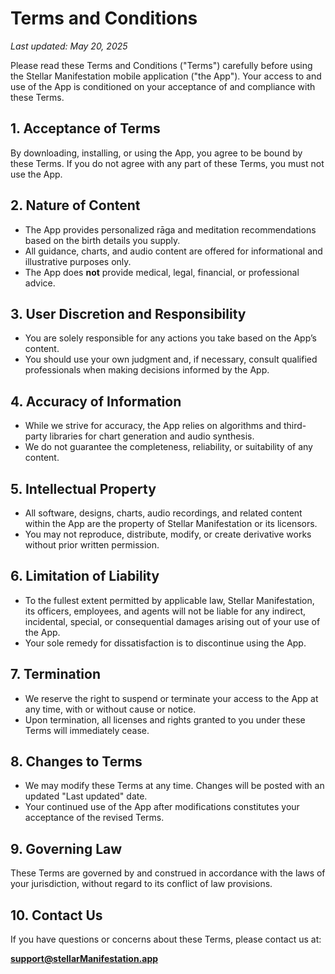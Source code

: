# Terms and Conditions

_Last updated: May 20, 2025_

Please read these Terms and Conditions ("Terms") carefully before using the Stellar Manifestation mobile application ("the App"). Your access to and use of the App is conditioned on your acceptance of and compliance with these Terms.

## 1. Acceptance of Terms
By downloading, installing, or using the App, you agree to be bound by these Terms. If you do not agree with any part of these Terms, you must not use the App.

## 2. Nature of Content
- The App provides personalized rāga and meditation recommendations based on the birth details you supply.  
- All guidance, charts, and audio content are offered for informational and illustrative purposes only.  
- The App does **not** provide medical, legal, financial, or professional advice.

## 3. User Discretion and Responsibility
- You are solely responsible for any actions you take based on the App’s content.  
- You should use your own judgment and, if necessary, consult qualified professionals when making decisions informed by the App.

## 4. Accuracy of Information
- While we strive for accuracy, the App relies on algorithms and third-party libraries for chart generation and audio synthesis.  
- We do not guarantee the completeness, reliability, or suitability of any content.

## 5. Intellectual Property
- All software, designs, charts, audio recordings, and related content within the App are the property of Stellar Manifestation or its licensors.  
- You may not reproduce, distribute, modify, or create derivative works without prior written permission.

## 6. Limitation of Liability
- To the fullest extent permitted by applicable law, Stellar Manifestation, its officers, employees, and agents will not be liable for any indirect, incidental, special, or consequential damages arising out of your use of the App.  
- Your sole remedy for dissatisfaction is to discontinue using the App.

## 7. Termination
- We reserve the right to suspend or terminate your access to the App at any time, with or without cause or notice.  
- Upon termination, all licenses and rights granted to you under these Terms will immediately cease.

## 8. Changes to Terms
- We may modify these Terms at any time. Changes will be posted with an updated "Last updated" date.  
- Your continued use of the App after modifications constitutes your acceptance of the revised Terms.

## 9. Governing Law
These Terms are governed by and construed in accordance with the laws of your jurisdiction, without regard to its conflict of law provisions.

## 10. Contact Us
If you have questions or concerns about these Terms, please contact us at:

**support@stellarManifestation.app**
